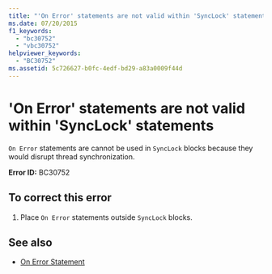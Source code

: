 ```yaml
---
title: "'On Error' statements are not valid within 'SyncLock' statements"
ms.date: 07/20/2015
f1_keywords: 
  - "bc30752"
  - "vbc30752"
helpviewer_keywords: 
  - "BC30752"
ms.assetid: 5c726627-b0fc-4edf-bd29-a83a0009f44d
---
```

# 'On Error' statements are not valid within 'SyncLock' statements
`On Error` statements are cannot be used in `SyncLock` blocks because they would disrupt thread synchronization.  
  
 **Error ID:** BC30752  
  
## To correct this error  
  
1.  Place `On Error` statements outside `SyncLock` blocks.  
  
## See also
- [On Error Statement](../../visual-basic/language-reference/statements/on-error-statement.md)
